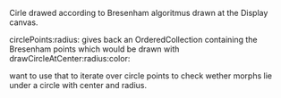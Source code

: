 Cirle drawed according to Bresenham algoritmus
drawn at the Display canvas.

circlePoints:radius:
gives back an OrderedCollection containing the Bresenham points which would be drawn with drawCircleAtCenter:radius:color:

want to use that to iterate over circle points to check wether morphs lie under a circle with center and radius.

